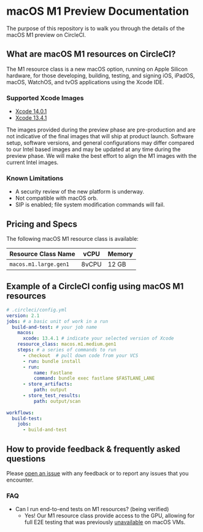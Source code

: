 # macOS M1 Preview Documentation

The purpose of this repository is to walk you through the details of the macOS M1 preview on CircleCI.

## What are macOS M1 resources on CircleCI?

The M1 resource class is a new macOS option, running on Apple Silicon hardware, for those developing, building, testing, and signing iOS, iPadOS, macOS, WatchOS, and tvOS applications using the Xcode IDE.

### Supported Xcode Images
* [Xcode 14.0.1](https://circleci.com/docs/testing-ios#supported-xcode-versions)
* [Xcode 13.4.1](https://circleci.com/docs/testing-ios#supported-xcode-versions)

The images provided during the preview phase are pre-production and are not indicative of the final images that will ship at product launch. Software setup, software versions, and general configurations may differ compared to our Intel based images and may be updated at any time during the preview phase. We will make the best effort to align the M1 images with the current Intel images.
### Known Limitations
* A security review of the new platform is underway.
* Not compatible with macOS orb.
* SIP is enabled; file system modification commands will fail.
## Pricing and Specs
The following macOS M1 resource class is available:

|Resource Class Name|vCPU|Memory
|---|---|---|
|`macos.m1.large.gen1`|8vCPU|12 GB

## Example of a CircleCI config using macOS M1 resources
```yaml
# .circleci/config.yml
version: 2.1
jobs: # a basic unit of work in a run
  build-and-test: # your job name
    macos:
      xcode: 13.4.1 # indicate your selected version of Xcode
    resource_class: macos.m1.medium.gen1
    steps: # a series of commands to run
      - checkout  # pull down code from your VCS
      - run: bundle install
      - run:
          name: Fastlane
          command: bundle exec fastlane $FASTLANE_LANE
      - store_artifacts:
          path: output
      - store_test_results:
          path: output/scan
          
workflows:
  build-test:
    jobs:
      - build-and-test
```
## How to provide feedback & frequently asked questions
Please [open an issue](https://github.com/CircleCI-Public/macos-dedicated-host-preview-docs/issues) with any feedback or to report any issues that you encounter.
### FAQ
* Can I run end-to-end tests on M1 resources? (being verified)
  * Yes! Our M1 resource class provide access to the GPU, allowing for full E2E testing that was previously [unavailable](https://support.circleci.com/hc/en-us/articles/360052160592-Tests-Fail-With-Error-There-is-no-available-Metal-device-on-this-system-) on macOS VMs.
